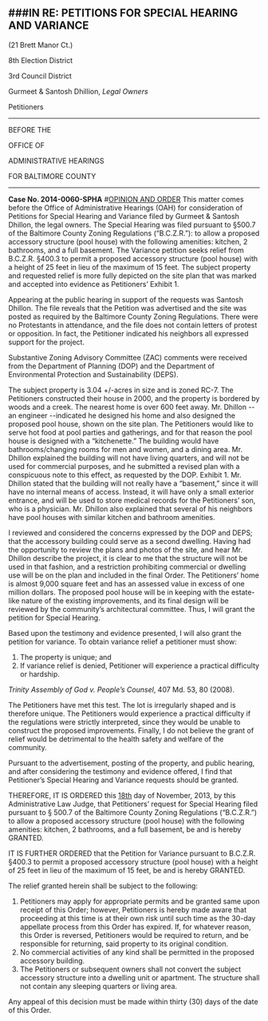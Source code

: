 ###IN RE: PETITIONS FOR SPECIAL HEARING AND VARIANCE
-------
(21 Brett Manor Ct.)

8th Election District

3rd Council District

Gurmeet & Santosh Dhillion, *Legal Owners*

Petitioners

----------
BEFORE THE

OFFICE OF

ADMINISTRATIVE HEARINGS

FOR BALTIMORE COUNTY

-------

**Case No. 2014-0060-SPHA**
#<u>OPINION AND ORDER</u>
This matter comes before the Office of Administrative Hearings (OAH) for consideration of Petitions for Special Hearing and Variance filed by Gurmeet & Santosh Dhillon, the legal owners. The Special Hearing was filed pursuant to §500.7 of the Baltimore County Zoning Regulations (“B.C.Z.R.”): to allow a proposed accessory structure (pool house) with the following amenities: kitchen, 2 bathrooms, and a full basement. The Variance petition seeks relief from B.C.Z.R. §400.3 to permit a proposed accessory structure (pool house) with a height of 25 feet in lieu of the maximum of 15 feet. The subject property and requested relief is more fully depicted on the site plan that was marked and accepted into evidence as Petitioners’ Exhibit 1.
Appearing at the public hearing in support of the requests was Santosh Dhillon. The file reveals that the Petition was advertised and the site was posted as required by the Baltimore County Zoning Regulations. There were no Protestants in attendance, and the file does not contain letters of protest or opposition. In fact, the Petitioner indicated his neighbors all expressed support for the project.
Substantive Zoning Advisory Committee (ZAC) comments were received from the Department of Planning (DOP) and the Department of Environmental Protection and Sustainability (DEPS).
The subject property is 3.04 +/-acres in size and is zoned RC-7. The Petitioners constructed their house in 2000, and the property is bordered by woods and a creek. The nearest home is over 600 feet away. Mr. Dhillon --an engineer --indicated he designed his home and also designed the proposed pool house, shown on the site plan. The Petitioners would like to serve hot food at pool parties and gatherings, and for that reason the pool house is designed with a “kitchenette.” The building would have bathrooms/changing rooms for men and women, and a dining area. Mr. Dhillon explained the building will not have living quarters, and will not be used for commercial purposes, and he submitted a revised plan with a conspicuous note to this effect, as requested by the DOP. Exhibit 1. Mr. Dhillon stated that the building will not really have a “basement,” since it will have no internal means of access. Instead, it will have only a small exterior entrance, and will be used to store medical records for the Petitioners’ son, who is a physician. Mr. Dhillon also explained that several of his neighbors have pool houses with similar kitchen and bathroom amenities.
I reviewed and considered the concerns expressed by the DOP and DEPS; that the accessory building could serve as a second dwelling. Having had the opportunity to review the plans and photos of the site, and hear Mr. Dhillon describe the project, it is clear to me that the structure will not be used in that fashion, and a restriction prohibiting commercial or dwelling use will be on the plan and included in the final Order. The Petitioners’ home is almost 9,000 square feet and has an assessed value in excess of one million dollars. The proposed pool house will be in keeping with the estate-like nature of the existing improvements, and its final design will be reviewed by the community’s architectural committee. Thus, I will grant the petition for Special Hearing.
Based upon the testimony and evidence presented, I will also grant the petition for variance. To obtain variance relief a petitioner must show:
1. The property is unique; and
2. If variance relief is denied, Petitioner will experience a practical difficulty or hardship.

*Trinity Assembly of God v. People’s Counsel*, 407 Md. 53, 80 (2008).

The Petitioners have met this test. The lot is irregularly shaped and is therefore unique. The Petitioners would experience a practical difficulty if the regulations were strictly interpreted, since they would be unable to construct the proposed improvements. Finally, I do not believe the grant of relief would be detrimental to the health safety and welfare of the community.
Pursuant to the advertisement, posting of the property, and public hearing, and after considering the testimony and evidence offered, I find that Petitioner’s Special Hearing and Variance requests should be granted.
THEREFORE, IT IS ORDERED this <u>18th</u> day of November, 2013, by this Administrative Law Judge, that Petitioners’ request for Special Hearing filed pursuant to § 500.7 of the Baltimore County Zoning Regulations (“B.C.Z.R.”) to allow a proposed accessory structure (pool house) with the following amenities: kitchen, 2 bathrooms, and a full basement, be and is hereby GRANTED.
IT IS FURTHER ORDERED that the Petition for Variance pursuant to B.C.Z.R. §400.3 to permit a proposed accessory structure (pool house) with a height of 25 feet in lieu of the maximum of 15 feet, be and is hereby GRANTED.
The relief granted herein shall be subject to the following:
1. Petitioners may apply for appropriate permits and be granted same upon receipt of this Order; however, Petitioners is hereby made aware that proceeding at this time is at their own risk until such time as the 30-day appellate process from this Order has expired. If, for whatever reason, this Order is reversed, Petitioners would be required to return, and be responsible for returning, said property to its original condition.
2. No commercial activities of any kind shall be permitted in the proposed accessory building.
3. The Petitioners or subsequent owners shall not convert the subject accessory structure into a dwelling unit or apartment. The structure shall not contain any sleeping quarters or living area.
Any appeal of this decision must be made within thirty (30) days of the date of this Order.